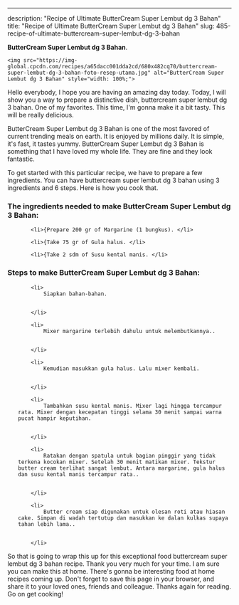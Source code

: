 ---
description: "Recipe of Ultimate ButterCream Super Lembut dg 3 Bahan"
title: "Recipe of Ultimate ButterCream Super Lembut dg 3 Bahan"
slug: 485-recipe-of-ultimate-buttercream-super-lembut-dg-3-bahan

<p>
	<strong>ButterCream Super Lembut dg 3 Bahan</strong>. 
	
</p>
<p>
	
	<img src="https://img-global.cpcdn.com/recipes/a65dacc001dda2cd/680x482cq70/buttercream-super-lembut-dg-3-bahan-foto-resep-utama.jpg" alt="ButterCream Super Lembut dg 3 Bahan" style="width: 100%;">
	
	
</p>
<p>
	Hello everybody, I hope you are having an amazing day today. Today, I will show you a way to prepare a distinctive dish, buttercream super lembut dg 3 bahan. One of my favorites. This time, I'm gonna make it a bit tasty. This will be really delicious.
</p>
	
<p>
	ButterCream Super Lembut dg 3 Bahan is one of the most favored of current trending meals on earth. It is enjoyed by millions daily. It is simple, it's fast, it tastes yummy. ButterCream Super Lembut dg 3 Bahan is something that I have loved my whole life. They are fine and they look fantastic.
</p>
<p>
	
</p>

<p>
To get started with this particular recipe, we have to prepare a few ingredients. You can have buttercream super lembut dg 3 bahan using 3 ingredients and 6 steps. Here is how you cook that.
</p>

<h3>The ingredients needed to make ButterCream Super Lembut dg 3 Bahan:</h3>

<ol>
	
		<li>{Prepare 200 gr of Margarine (1 bungkus). </li>
	
		<li>{Take 75 gr of Gula halus. </li>
	
		<li>{Take 2 sdm of Susu kental manis. </li>
	
</ol>
<p>
	
</p>

<h3>Steps to make ButterCream Super Lembut dg 3 Bahan:</h3>

<ol>
	
		<li>
			Siapkan bahan-bahan.
			
			
		</li>
	
		<li>
			Mixer margarine terlebih dahulu untuk melembutkannya..
			
			
		</li>
	
		<li>
			Kemudian masukkan gula halus. Lalu mixer kembali.
			
			
		</li>
	
		<li>
			Tambahkan susu kental manis. Mixer lagi hingga tercampur rata. Mixer dengan kecepatan tinggi selama 30 menit sampai warna pucat hampir keputihan.
			
			
		</li>
	
		<li>
			Ratakan dengan spatula untuk bagian pinggir yang tidak terkena kocokan mixer. Setelah 30 menit matikan mixer. Tekstur butter cream terlihat sangat lembut. Antara margarine, gula halus dan susu kental manis tercampur rata..
			
			
		</li>
	
		<li>
			Butter cream siap digunakan untuk olesan roti atau hiasan cake. Simpan di wadah tertutup dan masukkan ke dalan kulkas supaya tahan lebih lama..
			
			
		</li>
	
</ol>

<p>
	
</p>

<p>
	So that is going to wrap this up for this exceptional food buttercream super lembut dg 3 bahan recipe. Thank you very much for your time. I am sure you can make this at home. There's gonna be interesting food at home recipes coming up. Don't forget to save this page in your browser, and share it to your loved ones, friends and colleague. Thanks again for reading. Go on get cooking!
</p>
